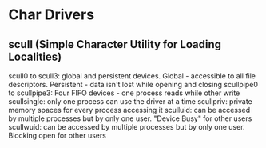 # Char Drivers

## scull (Simple Character Utility for Loading Localities)
  scull0 to scull3: global and persistent devices. Global - accessible to all file descriptors. Persistent - data isn't lost while opening and closing
  scullpipe0 to scullpipe3: Four FIFO devices - one process reads while other write
  scullsingle: only one process can use the driver at a time
  scullpriv: private memory spaces for every process accessing it
  sculluid: can be accessed by multiple processes but by only one user. "Device Busy" for other users
  scullwuid: can be accessed by multiple processes but by only one user. Blocking open for other users
